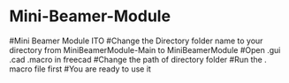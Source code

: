# Mini-Beamer-Module
#Mini Beamer Module ITO
#Change the Directory folder name to your directory from MiniBeamerModule-Main to MiniBeamerModule
#Open .gui .cad .macro in freecad
#Change the path of directory folder
#Run the . macro file first
#You are ready to use it
